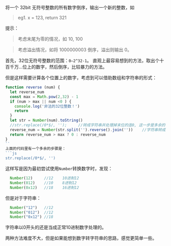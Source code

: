 将一个 32bit 无符号整数的所有数字倒序，输出一个新的整数，如

>eg1. x = 123, return 321

提示：
>考虑末尾为零的情况，如 10, 100

>考虑溢出情况，如将 1000000003 倒序，溢出则输出 0。

首先，32位无符号整数的范围：`0—2^32-1`。
直观上最容易想到的方法，取出个十百千万...位上的数字，然后倒序，比较暴力的方法。

但是这样需要计算各个位置上的数字，考虑到可以借助数组和字符串的形式：
```js
function reverse (num) {
  let reverse_num
  const max = Math.pow(2,32) - 1
  if (num > max || num <0 ) {
    console.log('非法的32位整数！')
    return
  }
  let str = Number(num).toString()
  //str.replace(/0*$/, '');		//转成字符串并处理掉末位的连0, 这一步是多余的-。-
  reverse_num = Number(str.split('').reverse().join(''))	//字符串转成数组后利用数组的reverse方法，然后数组->字符串->Numer
  return reverse_num > max ? 0 : reverse_num
}
``
上面的代码里有一个多余的步骤是：
```js
str.replace(/0*$/, '')
```
这样写是因为最初尝试使用`Number`转换数字时，发现：
```js
  Number(12)     //12    10进制12
  Number(012)    //10    8进制12
  Number(0x12)   //18    16进制12
```
但是对于字符串：
```js
  Number("12")   //12
  Number("012")  //12
  Number("0x12") //18
```
字符串以0开头的还是当成正常10进制数字处理的。

两种方法难度不大，但是如果能想到数字转字符串的思路，感觉更简单一些。
